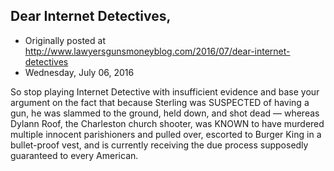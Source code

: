 ## Dear Internet Detectives,

 * Originally posted at http://www.lawyersgunsmoneyblog.com/2016/07/dear-internet-detectives
 * Wednesday, July 06, 2016

So stop playing Internet Detective with insufficient evidence and base your argument on the fact that because Sterling was SUSPECTED of having a gun, he was slammed to the ground, held down, and shot dead — whereas Dylann Roof, the Charleston church shooter, was KNOWN to have murdered multiple innocent parishioners and pulled over, escorted to Burger King in a bullet-proof vest, and is currently receiving the due process supposedly guaranteed to every American.